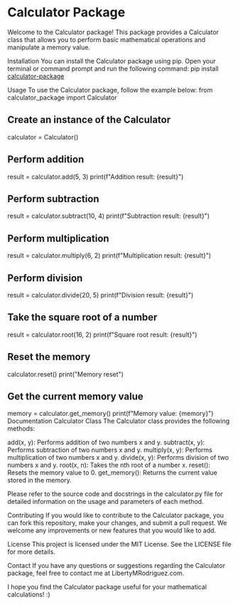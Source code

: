 # Calculator Package
Welcome to the Calculator package! This package provides a Calculator class that allows you to perform basic mathematical operations and manipulate a memory value.

Installation
You can install the Calculator package using pip. Open your terminal or command prompt and run the following command:
pip install [calculator-package](https://github.com/EllePancake/calculator_package)

Usage
To use the Calculator package, follow the example below:
from calculator_package import Calculator

## Create an instance of the Calculator
calculator = Calculator()

## Perform addition
result = calculator.add(5, 3)
print(f"Addition result: {result}")

## Perform subtraction
result = calculator.subtract(10, 4)
print(f"Subtraction result: {result}")

## Perform multiplication
result = calculator.multiply(6, 2)
print(f"Multiplication result: {result}")

## Perform division
result = calculator.divide(20, 5)
print(f"Division result: {result}")

## Take the square root of a number
result = calculator.root(16, 2)
print(f"Square root result: {result}")

## Reset the memory
calculator.reset()
print("Memory reset")

## Get the current memory value
memory = calculator.get_memory()
print(f"Memory value: {memory}")
Documentation
Calculator Class
The Calculator class provides the following methods:

add(x, y): Performs addition of two numbers x and y.
subtract(x, y): Performs subtraction of two numbers x and y.
multiply(x, y): Performs multiplication of two numbers x and y.
divide(x, y): Performs division of two numbers x and y.
root(x, n): Takes the nth root of a number x.
reset(): Resets the memory value to 0.
get_memory(): Returns the current value stored in the memory.

Please refer to the source code and docstrings in the calculator.py file for detailed information on the usage and parameters of each method.

Contributing
If you would like to contribute to the Calculator package, you can fork this repository, make your changes, and submit a pull request. We welcome any improvements or new features that you would like to add.

License
This project is licensed under the MIT License. See the LICENSE file for more details.

Contact
If you have any questions or suggestions regarding the Calculator package, feel free to contact me at LibertyMRodriguez.com.

I hope you find the Calculator package useful for your mathematical calculations! :) 

